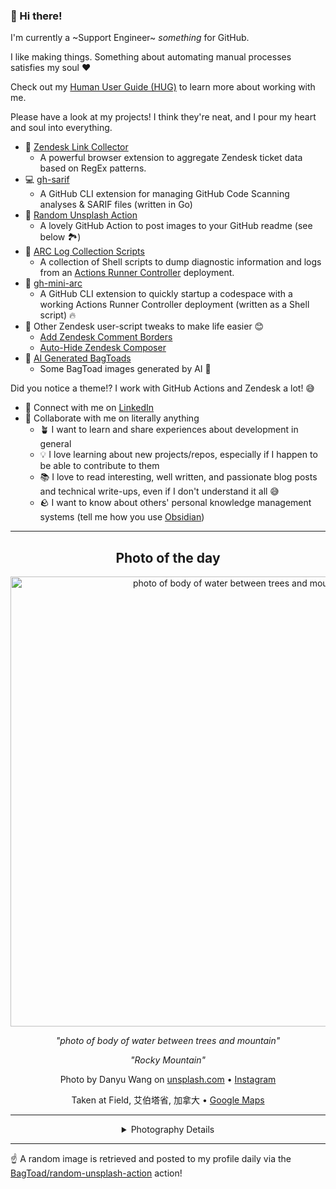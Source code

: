 ### 👋 Hi there!

I'm currently a ~Support Engineer~ _something_ for GitHub.

I like making things. Something about automating manual processes satisfies my soul ❤️

Check out my [Human User Guide (HUG)](https://gist.github.com/BagToad/a28f06f1c46e6e5d419b98921e835f40) to learn more about working with me.

Please have a look at my projects! I think they're neat, and I pour my heart and soul into everything.

- 🔗 [Zendesk Link Collector](https://github.com/BagToad/Zendesk-Link-Collector) 
  - A powerful browser extension to aggregate Zendesk ticket data based on RegEx patterns.
- 💻 [gh-sarif](https://github.com/BagToad/gh-sarif)
  - A GitHub CLI extension for managing GitHub Code Scanning analyses & SARIF files (written in Go)
- 🌊 [Random Unsplash Action](https://github.com/BagToad/random-unsplash-action)
  - A lovely GitHub Action to post images to your GitHub readme (see below 🏞️)
- 🏃 [ARC Log Collection Scripts](https://github.com/BagToad/arc-log-collection-scripts)
  - A collection of Shell scripts to dump diagnostic information and logs from an [Actions Runner Controller](https://github.com/actions/actions-runner-controller) deployment.
- 🏃 [gh-mini-arc](https://github.com/BagToad/gh-mini-arc)
  - A GitHub CLI extension to quickly startup a codespace with a working Actions Runner Controller deployment (written as a Shell script) 🔥
- 🧘 Other Zendesk user-script tweaks to make life easier 😊
  - [Add Zendesk Comment Borders](https://github.com/BagToad/add-zendesk-comment-borders)
  - [Auto-Hide Zendesk Composer](https://github.com/BagToad/Auto-Hide-Zendesk-Composer)
- 🐸 [AI Generated BagToads](https://github.com/BagToad/bagtoads)
  - Some BagToad images generated by AI 🐸

Did you notice a theme!? I work with GitHub Actions and Zendesk a lot! 😅

- 🔗 Connect with me on [LinkedIn](https://www.linkedin.com/in/kynan-ware/)
- 🤝 Collaborate with me on literally anything
  - 🪴 I want to learn and share experiences about development in general
  - 💡 I love learning about new projects/repos, especially if I happen to be able to contribute to them
  - 📚 I love to read interesting, well written, and passionate blog posts and technical write-ups, even if I don't understand it all 😅
  - 🪨 I want to know about others' personal knowledge management systems (tell me how you use [Obsidian](https://obsidian.md/))
 
----
<div align="center">

## Photo of the day
  
  <a href="https://unsplash.com/photos/photo-of-body-of-water-between-trees-and-mountain-sR7_ImYvt1Q"><img width="720" src="https://images.unsplash.com/photo-1502786129293-79981df4e689?crop=entropy&cs=tinysrgb&fit=max&fm=jpg&ixid=M3w1NTI0NDl8MHwxfHJhbmRvbXx8fHx8fHx8fDE3Mzc0MzkyMjZ8&ixlib=rb-4.0.3&q=80&w=1080" alt="photo of body of water between trees and mountain"></a>
  
  <em>"photo of body of water between trees and mountain"</em>
  
  <em>"Rocky Mountain"</em>

  Photo by Danyu Wang on [unsplash.com](https://unsplash.com/) • [Instagram](https://instagram.com/w_danyu)
  
  Taken at Field, 艾伯塔省, 加拿大 • [Google Maps](https://www.google.com/maps/search/?api=1&query=51.32713889,-116.17922222)
  
  ---
  
<details>
<summary>Photography Details</summary>
  
| Parameter     | Value |
| ------------- | ----- |
| Camera Model  | EVA-AL10 |
| Exposure Time | 1/236 |
| Aperture      | 2.2 |
| Focal Length  | 4.5 |
| ISO           | 50 |
| Location      | Field, 艾伯塔省, 加拿大 (加拿大) |
| Coordinates   | Latitude 51.32713889, Longitude -116.17922222 |

### Map

```geojson
        {
            "type": "FeatureCollection",
            "features": [
                {
                    "type": "Feature",
                    "properties": {},
                    "geometry": {
                        "coordinates": [
                            -116.17922222,
                            51.32713889
                        ],
                        "type": "Point"
                    },
                    "id": 1
                },
                {
                    "type": "Feature",
                    "properties": {},
                    "geometry": {
                        "coordinates": [
                            [
                                -115.87922222,
                                51.62713889
                            ],
                            [
                                -115.87922222,
                                51.02713889
                            ],
                            [
                                -116.47922222,
                                51.02713889
                            ],
                            [
                                -116.47922222,
                                51.62713889
                            ],
                            [
                                -115.87922222,
                                51.62713889
                            ]
                        ],
                        "type": "LineString"
                    }
                }
            ]
        }
```

</details>

</div>

----

☝️ A random image is retrieved and posted to my profile daily via the [BagToad/random-unsplash-action](https://github.com/BagToad/random-unsplash-action) action!
